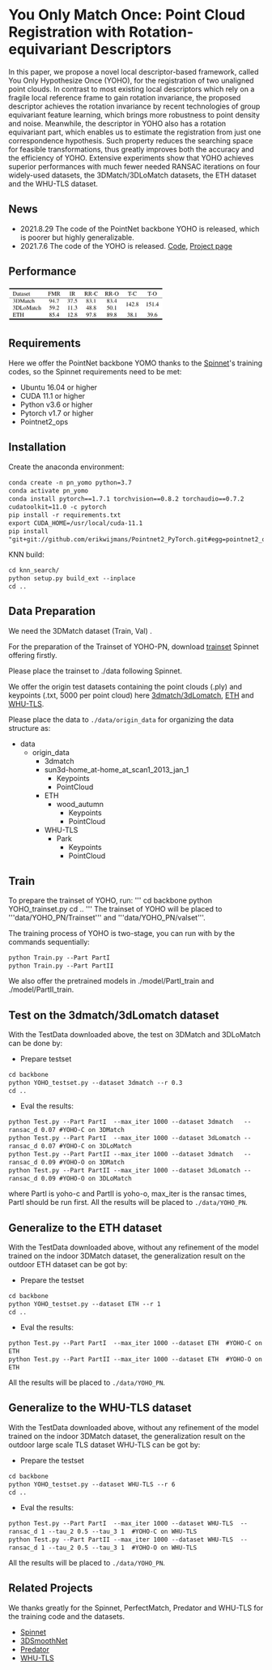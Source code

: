 # You Only Match Once: Point Cloud Registration with Rotation-equivariant Descriptors

In this paper, we propose a novel local descriptor-based framework, called You Only Hypothesize Once (YOHO), for the registration of two unaligned point clouds. In contrast to most existing local descriptors which rely on a fragile local reference frame to gain rotation invariance, the proposed descriptor achieves the rotation invariance by recent technologies of group equivariant feature learning, which brings more robustness to point density and noise. Meanwhile, the descriptor in YOHO also has a rotation equivariant part, which enables us to estimate the registration from just one correspondence hypothesis. Such property reduces the searching space for feasible transformations, thus greatly improves both the accuracy and the efficiency of YOHO. Extensive experiments show that YOHO achieves superior performances with much fewer needed RANSAC iterations on four widely-used datasets, the 3DMatch/3DLoMatch datasets, the ETH dataset and the WHU-TLS dataset.

## News

- 2021.8.29 The code of the PointNet backbone YOHO is released, which is poorer but highly generalizable.
- 2021.7.6 The code of the YOHO is released. [Code](https://github.com/HpWang-whu/YOHO), [Project page](https://hpwang-whu.github.io/YOHO/)

## Performance 
<img src="README.assets/sendpix1.jpg" alt="sendpix1" style="zoom:50%;" />   

## Requirements

Here we offer the PointNet backbone YOMO thanks to the [Spinnet](https://github.com/QingyongHu/SpinNet)'s training codes, so the Spinnet requirements need to be met:

- Ubuntu 16.04 or higher
- CUDA 11.1 or higher
- Python v3.6 or higher
- Pytorch v1.7 or higher
- Pointnet2_ops

## Installation

Create the anaconda environment:

```
conda create -n pn_yomo python=3.7
conda activate pn_yomo
conda install pytorch==1.7.1 torchvision==0.8.2 torchaudio==0.7.2 cudatoolkit=11.0 -c pytorch
pip install -r requirements.txt
export CUDA_HOME=/usr/local/cuda-11.1
pip install "git+git://github.com/erikwijmans/Pointnet2_PyTorch.git#egg=pointnet2_ops&subdirectory=pointnet2_ops_lib"
```

KNN build:

```
cd knn_search/
python setup.py build_ext --inplace
cd ..
```



## Data Preparation

We need the 3DMatch dataset (Train, Val) .

For the preparation of the Trainset of YOHO-PN, download [trainset](https://drive.google.com/file/d/1PrkSE0nY79gOF_VJcKv2VpxQ8s7DOITg/view?usp=sharing) Spinnet offering firstly.

Please place the trainset to ./data following Spinnet.

We offer the origin test datasets containing the point clouds (.ply) and keypoints (.txt, 5000 per point cloud) here [3dmatch/3dLomatch](https://drive.google.com/file/d/1UzGBPce5VspD2YIj7zWrrJYjsImSEc-5/view?usp=sharing), [ETH](https://drive.google.com/file/d/1hyurp5EOzvWGFB0kOl5Qylx1xGelpxaQ/view?usp=sharing) and [WHU-TLS](https://drive.google.com/file/d/1QjlxIVMQPinNWt5LKhtaG9TTo2j3TGs_/view?usp=sharing).

Please place the data to ```./data/origin_data``` for organizing the data structure as:

- data
  - origin_data
    -  3dmatch
      - sun3d-home_at-home_at_scan1_2013_jan_1
          - Keypoints
          - PointCloud
    - ETH
      - wood_autumn
        - Keypoints
        - PointCloud
    - WHU-TLS
      - Park
        - Keypoints
        - PointCloud

## Train

To prepare the trainset of YOHO, run:
'''
cd backbone
python YOHO_trainset.py
cd ..
'''
The trainset of YOHO will be placed to '''data/YOHO_PN/Trainset''' and '''data/YOHO_PN/valset'''.


The training process of YOHO is two-stage, you can run with by the commands sequentially:

```
python Train.py --Part PartI
python Train.py --Part PartII
```

We also offer the pretrained models in ./model/PartI_train and ./model/PartII_train.

## Test on the 3dmatch/3dLomatch dataset

With the TestData downloaded above, the test on 3DMatch and 3DLoMatch can be done by:

- Prepare testset

```
cd backbone
python YOHO_testset.py --dataset 3dmatch --r 0.3
cd ..
```

- Eval the results:

```
python Test.py --Part PartI  --max_iter 1000 --dataset 3dmatch   --ransac_d 0.07 #YOHO-C on 3DMatch
python Test.py --Part PartI  --max_iter 1000 --dataset 3dLomatch --ransac_d 0.07 #YOHO-C on 3DLoMatch
python Test.py --Part PartII --max_iter 1000 --dataset 3dmatch   --ransac_d 0.09 #YOHO-O on 3DMatch
python Test.py --Part PartII --max_iter 1000 --dataset 3dLomatch --ransac_d 0.09 #YOHO-O on 3DLoMatch
```

where PartI is yoho-c and PartII is yoho-o, max_iter is the ransac times, PartI should be run first. All the results will be placed to ```./data/YOHO_PN```.


## Generalize to the ETH dataset

With the TestData downloaded above, without any refinement of the model trained on the indoor 3DMatch dataset, the generalization result on the outdoor ETH dataset can be got by:

- Prepare the testset

```
cd backbone
python YOHO_testset.py --dataset ETH --r 1
cd ..
```

- Eval the results:

```
python Test.py --Part PartI  --max_iter 1000 --dataset ETH  #YOHO-C on ETH
python Test.py --Part PartII --max_iter 1000 --dataset ETH  #YOHO-O on ETH
```
All the results will be placed to ```./data/YOHO_PN```.


## Generalize to the WHU-TLS dataset

With the TestData downloaded above, without any refinement of the model trained on the indoor 3DMatch dataset, the generalization result on the outdoor large scale TLS dataset WHU-TLS can be got by:

- Prepare the testset

```
cd backbone
python YOHO_testset.py --dataset WHU-TLS --r 6
cd ..
```

- Eval the results:

```
python Test.py --Part PartI  --max_iter 1000 --dataset WHU-TLS  --ransac_d 1 --tau_2 0.5 --tau_3 1  #YOHO-C on WHU-TLS
python Test.py --Part PartII --max_iter 1000 --dataset WHU-TLS  --ransac_d 1 --tau_2 0.5 --tau_3 1  #YOHO-O on WHU-TLS
```
All the results will be placed to ```./data/YOHO_PN```.


## Related Projects

We thanks greatly for the Spinnet, PerfectMatch, Predator and WHU-TLS for the training code and the datasets.

- [Spinnet](https://github.com/QingyongHu/SpinNet)
- [3DSmoothNet](https://github.com/zgojcic/3DSmoothNet) 
- [Predator](https://github.com/overlappredator/OverlapPredator) 
- [WHU-TLS](https://www.sciencedirect.com/science/article/pii/S0924271620300836)
